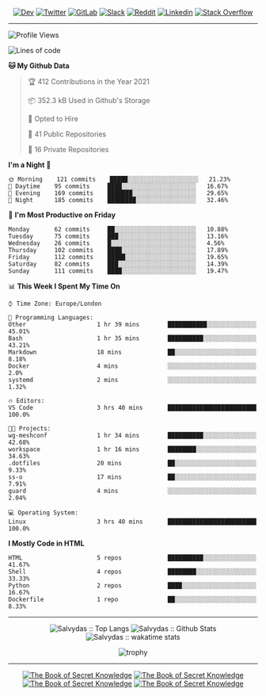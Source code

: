 <html>
<div align=center>
  
[![Dev](https://img.shields.io/badge/-DEV-222222?style=flat-square&logo=dev.to&logoColor=white&link=https://dev.to/sso/)](https://dev.to/sso/)
[![Twitter](https://img.shields.io/badge/-Twitter-222222?style=flat-square&logo=twitter&logoColor=white&link=https://twitter.com/digital_wizz/)](https://twitter.com/digital_wizz/)
[![GitLab](https://img.shields.io/badge/-GitLab-222222?style=flat-square&logo=GitLab&logoColor=white&link=https://gitlab.com/ss-o/)](https://gitlab.com/ss-o/)
[![Slack](https://img.shields.io/badge/-Slack-222222?style=flat-square&logo=Slack&logoColor=white&link=https://digital-teams.slack.com/)](https://digital-teams.slack.com/)
[![Reddit](https://img.shields.io/badge/-Reddit-222222?style=flat-square&logo=Reddit&logoColor=white&link=https://https://www.reddit.com/user/ss-o/)](https://www.reddit.com/user/ss-o/)
[![Linkedin](https://img.shields.io/badge/-LinkedIn-222222?style=flat-square&logo=Linkedin&logoColor=white&link=https://www.linkedin.com/in/digital-clouds/)](https://www.linkedin.com/in/digital-clouds/)
[![Stack Overflow](https://img.shields.io/badge/-Stack%20Overflow-222222?style=flat-square&logo=stack-overflow&logoColor=white&link=https://stackoverflow.com/users/13893752/salvydas-lukosius)](https://stackoverflow.com/users/13893752/salvydas-lukosius)

</div>
</html>

---

<!--START_SECTION:waka-->
![Profile Views](http://img.shields.io/badge/Profile%20Views-108-blue)

![Lines of code](https://img.shields.io/badge/From%20Hello%20World%20I%27ve%20Written-1.0%20million%20lines%20of%20code-blue)

**🐱 My Github Data** 

> 🏆 412 Contributions in the Year 2021
 > 
> 📦 352.3 kB Used in Github's Storage 
 > 
> 💼 Opted to Hire
 > 
> 📜 41 Public Repositories 
 > 
> 🔑 16 Private Repositories  
 > 
**I'm a Night 🦉** 

```text
🌞 Morning    121 commits    █████░░░░░░░░░░░░░░░░░░░░   21.23% 
🌆 Daytime    95 commits     ████░░░░░░░░░░░░░░░░░░░░░   16.67% 
🌃 Evening    169 commits    ███████░░░░░░░░░░░░░░░░░░   29.65% 
🌙 Night      185 commits    ████████░░░░░░░░░░░░░░░░░   32.46%

```
📅 **I'm Most Productive on Friday** 

```text
Monday       62 commits     ██░░░░░░░░░░░░░░░░░░░░░░░   10.88% 
Tuesday      75 commits     ███░░░░░░░░░░░░░░░░░░░░░░   13.16% 
Wednesday    26 commits     █░░░░░░░░░░░░░░░░░░░░░░░░   4.56% 
Thursday     102 commits    ████░░░░░░░░░░░░░░░░░░░░░   17.89% 
Friday       112 commits    █████░░░░░░░░░░░░░░░░░░░░   19.65% 
Saturday     82 commits     ███░░░░░░░░░░░░░░░░░░░░░░   14.39% 
Sunday       111 commits    ████░░░░░░░░░░░░░░░░░░░░░   19.47%

```


📊 **This Week I Spent My Time On** 

```text
⌚︎ Time Zone: Europe/London

💬 Programming Languages: 
Other                    1 hr 39 mins        ███████████░░░░░░░░░░░░░░   45.01% 
Bash                     1 hr 35 mins        ██████████░░░░░░░░░░░░░░░   43.21% 
Markdown                 18 mins             ██░░░░░░░░░░░░░░░░░░░░░░░   8.18% 
Docker                   4 mins              ░░░░░░░░░░░░░░░░░░░░░░░░░   2.0% 
systemd                  2 mins              ░░░░░░░░░░░░░░░░░░░░░░░░░   1.32%

🔥 Editors: 
VS Code                  3 hrs 40 mins       █████████████████████████   100.0%

🐱‍💻 Projects: 
wg-meshconf              1 hr 34 mins        ██████████░░░░░░░░░░░░░░░   42.68% 
workspace                1 hr 16 mins        ████████░░░░░░░░░░░░░░░░░   34.63% 
.dotfiles                20 mins             ██░░░░░░░░░░░░░░░░░░░░░░░   9.33% 
ss-o                     17 mins             ██░░░░░░░░░░░░░░░░░░░░░░░   7.91% 
guard                    4 mins              ░░░░░░░░░░░░░░░░░░░░░░░░░   2.04%

💻 Operating System: 
Linux                    3 hrs 40 mins       █████████████████████████   100.0%

```

**I Mostly Code in HTML** 

```text
HTML                     5 repos             ██████████░░░░░░░░░░░░░░░   41.67% 
Shell                    4 repos             ████████░░░░░░░░░░░░░░░░░   33.33% 
Python                   2 repos             ████░░░░░░░░░░░░░░░░░░░░░   16.67% 
Dockerfile               1 repo              ██░░░░░░░░░░░░░░░░░░░░░░░   8.33%

```



<!--END_SECTION:waka-->

---

<html>
<div align=center>

![Salvydas :: Top Langs](https://github-readme-stats.vercel.app/api/top-langs/?username=ss-o&langs_count=8&card_width=300&theme=blue-green&layout=compact)
![Salvydas :: Github Stats](https://github-readme-stats.vercel.app/api?username=ss-o&theme=blue-green&layout=compact&no-frame=true)
![Salvydas :: wakatime stats](https://github-readme-stats.vercel.app/api/wakatime?username=sall&theme=blue-green)
 
![trophy](https://github-profile-trophy.vercel.app/?username=ss-o&theme=darkhub&rank=SSS,SS,S,AAA,AA,A,B,C&no-frame=true)

---

<div align=center>

[![The Book of Secret Knowledge](https://github-readme-stats.vercel.app/api/pin/?username=github&repo=government.github.com&card_width=150&theme=blue-green&layout=compact)](https://github.com/github/government.github.com)
[![The Book of Secret Knowledge](https://github-readme-stats.vercel.app/api/pin/?username=ss-o&repo=the-book-of-secret-knowledge&card_width=150&theme=blue-green&layout=compact)](https://github.com/ss-o/the-book-of-secret-knowledge)
[![The Book of Secret Knowledge](https://github-readme-stats.vercel.app/api/pin/?username=digital-clouds&repo=awesome-machine-learning&card_width=150&theme=blue-green)](https://github.com/digital-clouds/awesome-machine-learning)
[![The Book of Secret Knowledge](https://github-readme-stats.vercel.app/api/pin/?username=security-io&repo=shodan-eye&card_width=150&theme=blue-green)](https://github.com/security-io/shodan-eye)

</div>
</html>

